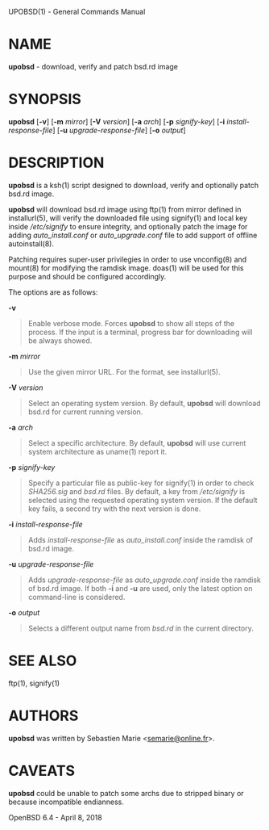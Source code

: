 UPOBSD(1) - General Commands Manual

# NAME

**upobsd** - download, verify and patch bsd.rd image

# SYNOPSIS

**upobsd**
\[**-v**]
\[**-m** *mirror*]
\[**-V** *version*]
\[**-a** *arch*]
\[**-p** *signify-key*]
\[**-i** *install-response-file*]
\[**-u** *upgrade-response-file*]
\[**-o** *output*]

# DESCRIPTION

**upobsd**
is a
ksh(1)
script designed to download, verify and optionally patch bsd.rd image.

**upobsd**
will download bsd.rd image using
ftp(1)
from mirror defined in
installurl(5),
will verify the downloaded file using
signify(1)
and local key inside
*/etc/signify*
to ensure integrity, and optionally patch the image for adding
*auto\_install.conf*
or
*auto\_upgrade.conf*
file to add support of offline
autoinstall(8).

Patching requires super-user privilegies in order to use
vnconfig(8)
and
mount(8)
for modifying the ramdisk image.
doas(1)
will be used for this purpose and should be configured accordingly.

The options are as follows:

**-v**

> Enable verbose mode.
> Forces
> **upobsd**
> to show all steps of the process.
> If the input is a terminal, progress bar for downloading will be always showed.

**-m** *mirror*

> Use the given mirror URL.
> For the format, see
> installurl(5).

**-V** *version*

> Select an operating system version.
> By default,
> **upobsd**
> will download bsd.rd for current running version.

**-a** *arch*

> Select a specific architecture.
> By default,
> **upobsd**
> will use current system architecture as
> uname(1)
> report it.

**-p** *signify-key*

> Specify a particular file as public-key for
> signify(1)
> in order to check
> *SHA256.sig*
> and
> *bsd.rd*
> files.
> By default, a key from
> */etc/signify*
> is selected using the requested operating system version.
> If the default key fails, a second try with the next version is done.

**-i** *install-response-file*

> Adds
> *install-response-file*
> as
> *auto\_install.conf*
> inside the ramdisk of bsd.rd image.

**-u** *upgrade-response-file*

> Adds
> *upgrade-response-file*
> as
> *auto\_upgrade.conf*
> inside the ramdisk of bsd.rd image.
> If both
> **-i**
> and
> **-u**
> are used, only the latest option on command-line is considered.

**-o** *output*

> Selects a different output name from
> *bsd.rd*
> in the current directory.

# SEE ALSO

ftp(1),
signify(1)

# AUTHORS

**upobsd**
was written by
Sebastien Marie <[semarie@online.fr](mailto:semarie@online.fr)>.

# CAVEATS

**upobsd**
could be unable to patch some archs due to stripped binary or because
incompatible endianness.

OpenBSD 6.4 - April 8, 2018

